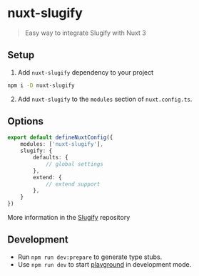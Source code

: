 # nuxt-slugify

> Easy way to integrate Slugify with Nuxt 3

## Setup

1. Add `nuxt-slugify` dependency to your project

```bash
npm i -D nuxt-slugify
```

2. Add `nuxt-slugify` to the `modules` section of `nuxt.config.ts`.

## Options

```typescript
export default defineNuxtConfig({
    modules: ['nuxt-slugify'],
    slugify: {
        defaults: {
            // global settings
        },
        extend: {
            // extend support
        },
    }
})
```

More information in the [Slugify](https://github.com/simov/slugify#readme) repository

## Development

- Run `npm run dev:prepare` to generate type stubs.
- Use `npm run dev` to start [playground](./playground) in development mode.
